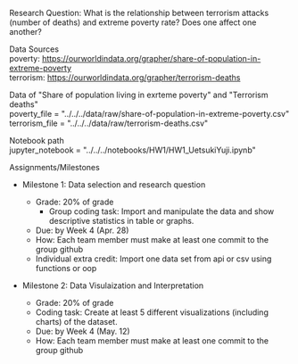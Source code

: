 Research Question: What is the relationship between terrorism attacks (number of deaths) and extreme poverty rate? Does one affect one another?  

Data Sources  
poverty: https://ourworldindata.org/grapher/share-of-population-in-extreme-poverty  
terrorism: https://ourworldindata.org/grapher/terrorism-deaths  

Data of "Share of population living in exrteme poverty" and "Terrorism deaths"  
poverty_file = "../../../data/raw/share-of-population-in-extreme-poverty.csv"  
terrorism_file = "../../../data/raw/terrorism-deaths.csv"  

Notebook path  
jupyter_notebook = "../../../notebooks/HW1/HW1_UetsukiYuji.ipynb"  

Assignments/Milestones
- Milestone 1: Data selection and research question
  - Grade: 20% of grade
    - Group coding task: Import and manipulate the data and show descriptive statistics in table or graphs.
  - Due: by Week 4 (Apr. 28)
  - How: Each team member must make at least one commit to the group github
  - Individual extra credit: Import one data set from api or csv using functions or oop

- Milestone 2: Data Visulaization and Interpretation
  - Grade: 20% of grade
  - Coding task: Create at least 5 different visualizations (including charts) of the dataset.
  - Due: by Week 4 (May. 12)
  - How: Each team member must make at least one commit to the group github



